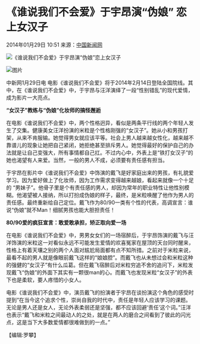 # 《谁说我们不会爱》于宇昂演“伪娘” 恋上女汉子

2014年01月29日 10:51 来源：[中国新闻网](http://www.chinanews.com/) 

![《谁说我们不会爱》于宇昂演“伪娘”恋上女汉子](http://www.chinanews.com/fileftp/2020/03/2020-03-11/U194P4T47D46410F978DT20200311093349.jpg)

![图片](http://www.chinanews.com/fileftp/2020/03/2020-03-11/U194P4T47D46410F977DT20200311083723.jpg)

中新网1月29日电 电影《谁说我们不会爱》将于2014年2月14日登陆全国院线。其中，在《谁说我们不会爱》中，于宇昂与汪洋演绎了一段“性别错乱”的现代爱情，成为影片一大亮点。

**“女汉子”教练与“伪娘”化妆师的搞怪邂逅**

在电影《谁说我们不会爱》中，两个性格迥异，看似是两条平行线的两个年轻人发生了交集。健康美女汪洋扮演的米粒是个性格刚强的“女汉子”。她从小和男孩打架，从来不肯服输。她觉得男女就应该平等。社会上男人越来越女性化，越来越不靠谱儿的现象让她把自己紧闭，她拒绝甚至排斥男人。她觉得最好的保护自己的办法就是让自己变强大，所有事情都自己扛。不过内心中，外表上是“铁打女汉子”的她也渴望有人来爱。当然，一般的男人不成，必须要有责任感有担当。

于宇昂在影片中《谁说我们不会爱》中饰演的戴飞是好家庭出来的男孩，有礼貌爱学习。因为爱好做上了化妆师，因为工作需求变得越来越娘，看起来就像一个十足的 “男妹子”。他骨子里是个有责任感的男人，却因为常年的职业特性让他性别模糊。他渴望被人接纳，所以打扮成伪娘的样子，最终，是米粒唤醒了他作为男人的责任感。最终重新给自己定位。戴飞作为80/90一类有个性的代表，高调宣言：谁说“伪娘”就不Man！细腻男孩也能大胆担责任！

**80/90爱的疯狂宣言：敢爱敢承担，矫正取向爱一场**

在电影《谁说我们不会爱》中，男男女女们的一场宿醉后，于宇昂饰演的戴飞与汪洋饰演的米粒这一对看似永远不可能发生爱情的欢喜冤家在屋顶的天台同时醒来，性格上有着天壤之别的两个人面对尴尬局面都有点不知所措。之前对于米粒来说，最看不起的男人就是像眼前戴飞这样的“娘娘腔”。而戴飞也从未想过会和米粒这种的强健的“女汉子”有什么瓜葛。但在戴飞宿醉后对米粒穷追不舍的追问下，米粒发现戴飞“伪娘”的外面下其实有一颗很man的心。而戴飞也发现米粒“女汉子”的外表下也是柔软，要人疼惜的小女人。

电影《谁说我们不会爱》中，演员戴飞的扮演者于宇昂在谈扮演这个角色的感受时提到“在当今这个追求个性，崇尚自我的时代中，责任是年轻人应该学习的课题。无论是男人还是女人，无论外表柔弱还是坚强，都不应该回避‘责任’这个词。”汪洋也表示“戴飞和米粒之间最动人的之处，就是在两人的磨合之间看到了彼此的闪光点，这是当下大多数爱情都很难做到的一点。”

【编辑:罗攀】
<!-- tcd_original_link https://www.chinanews.com.cn/yl/2014/01-29/5796993.shtml -->

